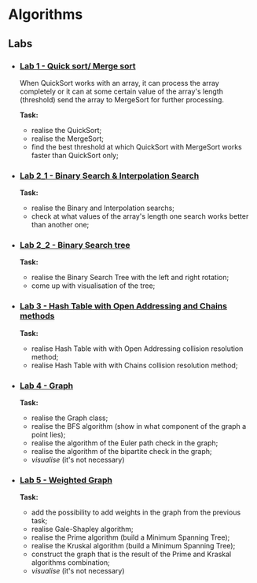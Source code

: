 # Algorithms

## Labs

* ### [Lab 1 - Quick sort/ Merge sort](https://github.com/IgorHoholko/Algorithms/tree/master/lab_1)
    When QuickSort works with an array, it can process the array completely
    or it can at some certain value of the array's length (threshold)
    send the array to MergeSort for further processing.

    **Task:** 
    + realise the QuickSort;
    + realise the MergeSort;
    + find the best threshold at which QuickSort with MergeSort works faster than QuickSort only;
        
* ### [Lab 2_1 - Binary Search & Interpolation Search ](https://github.com/IgorHoholko/Algorithms/tree/master/lab_2_1)
    **Task:** 
    + realise the Binary and Interpolation searchs;
    + check at what values of the array's length one search works better than another one;
    
* ### [Lab 2_2 - Binary Search tree ](https://github.com/IgorHoholko/Algorithms/tree/master/lab_2_2)
    **Task:** 
    + realise the Binary Search Tree with the left and right rotation;
    + come up with visualisation of the tree;
    
* ### [Lab 3 - Hash Table with Open Addressing and Chains methods](https://github.com/IgorHoholko/Algorithms/tree/master/lab_3)
    **Task:** 
    + realise Hash Table with with Open Addressing collision resolution method;
    + realise Hash Table with with Chains collision resolution method;
    
* ### [Lab 4 - Graph](https://github.com/IgorHoholko/Algorithms/tree/master/lab_4)
    **Task:** 
    + realise the Graph class;
    + realise the BFS algorithm (show in what component of the graph a point lies);
    + realise the algorithm of the Euler path check in the graph;
    + realise the algorithm of the bipartite check in the graph;
    + *visualise* (it's not necessary)
    
* ### [Lab 5 - Weighted Graph](https://github.com/IgorHoholko/Algorithms/tree/master/lab_5)
    **Task:** 
    + add the possibility to add weights in the graph from the previous task;
    + realise Gale-Shapley algorithm;
    + realise the Prime algorithm (build a Minimum Spanning Tree);
    + realise the Kruskal algorithm (build a Minimum Spanning Tree);
    + construct the graph that is the result of the Prime and Kraskal algorithms combination;
    + *visualise* (it's not necessary)
